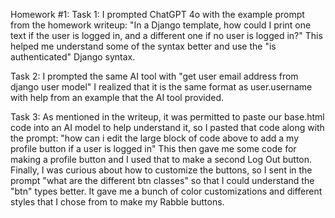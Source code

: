 Homework #1:
  Task 1:
    I prompted ChatGPT 4o with the example prompt from the homework writeup: "In a Django template, how could I print one text if the user is logged in, and a different one if no user is logged in?"
    This helped me understand some of the syntax better and use the "is authenticated" Django syntax.

  Task 2:
    I prompted the same AI tool with "get user email address from django user model"
    I realized that it is the same format as user.username with help from an example that the AI tool provided.
  
  Task 3:
    As mentioned in the writeup, it was permitted to paste our base.html code into an AI model to help understand it, so I pasted that code along with the prompt:
    "how can i edit the large block of code above to add a my profile button if a user is logged in"
    This then gave me some code for making a profile button and I used that to make a second Log Out button. 
    Finally, I was curious about how to customize the buttons, so I sent in the prompt "what are the different btn classes" so that I could understand the "btn" types better.
    It gave me a bunch of color customizations and different styles that I chose from to make my Rabble buttons.




